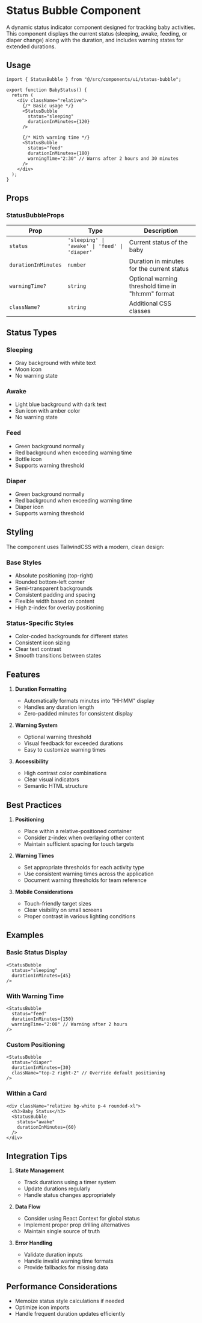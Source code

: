 # Status Bubble Component

A dynamic status indicator component designed for tracking baby activities. This component displays the current status (sleeping, awake, feeding, or diaper change) along with the duration, and includes warning states for extended durations.

## Usage

```tsx
import { StatusBubble } from "@/src/components/ui/status-bubble";

export function BabyStatus() {
  return (
    <div className="relative">
      {/* Basic usage */}
      <StatusBubble 
        status="sleeping" 
        durationInMinutes={120} 
      />

      {/* With warning time */}
      <StatusBubble 
        status="feed" 
        durationInMinutes={180}
        warningTime="2:30" // Warns after 2 hours and 30 minutes
      />
    </div>
  );
}
```

## Props

### StatusBubbleProps

| Prop | Type | Description |
|------|------|-------------|
| `status` | `'sleeping' \| 'awake' \| 'feed' \| 'diaper'` | Current status of the baby |
| `durationInMinutes` | `number` | Duration in minutes for the current status |
| `warningTime?` | `string` | Optional warning threshold time in "hh:mm" format |
| `className?` | `string` | Additional CSS classes |

## Status Types

### Sleeping
- Gray background with white text
- Moon icon
- No warning state

### Awake
- Light blue background with dark text
- Sun icon with amber color
- No warning state

### Feed
- Green background normally
- Red background when exceeding warning time
- Bottle icon
- Supports warning threshold

### Diaper
- Green background normally
- Red background when exceeding warning time
- Diaper icon
- Supports warning threshold

## Styling

The component uses TailwindCSS with a modern, clean design:

### Base Styles
- Absolute positioning (top-right)
- Rounded bottom-left corner
- Semi-transparent backgrounds
- Consistent padding and spacing
- Flexible width based on content
- High z-index for overlay positioning

### Status-Specific Styles
- Color-coded backgrounds for different states
- Consistent icon sizing
- Clear text contrast
- Smooth transitions between states

## Features

1. **Duration Formatting**
   - Automatically formats minutes into "HH:MM" display
   - Handles any duration length
   - Zero-padded minutes for consistent display

2. **Warning System**
   - Optional warning threshold
   - Visual feedback for exceeded durations
   - Easy to customize warning times

3. **Accessibility**
   - High contrast color combinations
   - Clear visual indicators
   - Semantic HTML structure

## Best Practices

1. **Positioning**
   - Place within a relative-positioned container
   - Consider z-index when overlaying other content
   - Maintain sufficient spacing for touch targets

2. **Warning Times**
   - Set appropriate thresholds for each activity type
   - Use consistent warning times across the application
   - Document warning thresholds for team reference

3. **Mobile Considerations**
   - Touch-friendly target sizes
   - Clear visibility on small screens
   - Proper contrast in various lighting conditions

## Examples

### Basic Status Display
```tsx
<StatusBubble 
  status="sleeping" 
  durationInMinutes={45} 
/>
```

### With Warning Time
```tsx
<StatusBubble 
  status="feed" 
  durationInMinutes={150}
  warningTime="2:00" // Warning after 2 hours
/>
```

### Custom Positioning
```tsx
<StatusBubble 
  status="diaper" 
  durationInMinutes={30}
  className="top-2 right-2" // Override default positioning
/>
```

### Within a Card
```tsx
<div className="relative bg-white p-4 rounded-xl">
  <h3>Baby Status</h3>
  <StatusBubble 
    status="awake" 
    durationInMinutes={60} 
  />
</div>
```

## Integration Tips

1. **State Management**
   - Track durations using a timer system
   - Update durations regularly
   - Handle status changes appropriately

2. **Data Flow**
   - Consider using React Context for global status
   - Implement proper prop drilling alternatives
   - Maintain single source of truth

3. **Error Handling**
   - Validate duration inputs
   - Handle invalid warning time formats
   - Provide fallbacks for missing data

## Performance Considerations

- Memoize status style calculations if needed
- Optimize icon imports
- Handle frequent duration updates efficiently
